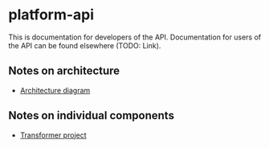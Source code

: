 # platform-api

This is documentation for developers of the API.  Documentation for users
of the API can be found elsewhere (TODO: Link).

## Notes on architecture

*   [Architecture diagram](architecture.md)

## Notes on individual components

*   [Transformer project](transformer.md)
